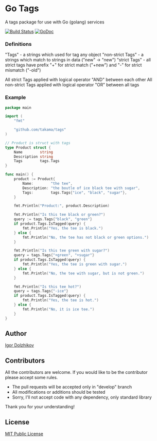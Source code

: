 Go Tags
=======

A tags package for use with Go (golang) services

[![Build Status](https://travis-ci.org/takama/tags.png?branch=master)](https://travis-ci.org/takama/tags)
[![GoDoc](https://godoc.org/github.com/takama/tags?status.svg)](https://godoc.org/github.com/takama/tags)

### Definitions

"Tags" - a strings which used for tag any object
"non-strict Tags" - a strings which match to strings in data ("new" -> "new")
"strict Tags" - all strict tags have prefix "+" for strict match ("+new")
    and "-" for strict mismatch ("-old")

All strict Tags applied with logical operator "AND" between each other
All non-strict Tags applied with logical operator "OR" between all tags

### Example

```go
package main

import (
	"fmt"

	"github.com/takama/tags"
)

// Product is struct with tags
type Product struct {
	Name        string
	Description string
	Tags        tags.Tags
}

func main() {
	product := Product{
		Name:        "the tee",
		Description: "the boutle of ice black tee with sugar",
		Tags:        tags.Tags{"ice", "black", "sugar"},
	}

	fmt.Println("Product:", product.Description)

	fmt.Println("Is this tee black or green?")
	query := tags.Tags{"black", "green"}
	if product.Tags.IsTagged(query) {
		fmt.Println("Yes, the tee is black.")
	} else {
		fmt.Println("No, the tee has not black or green options.")
	}

	fmt.Println("Is this tee green with sugar?")
	query = tags.Tags{"+green", "+sugar"}
	if product.Tags.IsTagged(query) {
		fmt.Println("Yes, the tee is green with sugar.")
	} else {
		fmt.Println("No, the tee with sugar, but is not green.")
	}

	fmt.Println("Is this tee hot?")
	query = tags.Tags{"-ice"}
	if product.Tags.IsTagged(query) {
		fmt.Println("Yes, the tee is hot.")
	} else {
		fmt.Println("No, it is ice tee.")
	}
}
```

## Author

[Igor Dolzhikov](https://github.com/takama)

## Contributors

All the contributors are welcome. If you would like to be the contributor please accept some rules.
- The pull requests will be accepted only in "develop" branch
- All modifications or additions should be tested
- Sorry, I'll not accept code with any dependency, only standard library

Thank you for your understanding!

## License

[MIT Public License](https://github.com/takama/tags/blob/master/LICENSE)
